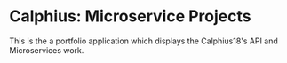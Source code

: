 # Calphius: Microservice Projects

This is the a portfolio application which displays the Calphius18's API and Microservices work.
